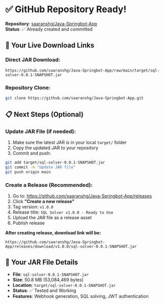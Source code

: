 # ✅ GitHub Repository Ready!

**Repository**: [saaranshg/Java-Springbot-App](https://github.com/saaranshg/Java-Springbot-App)  
**Status**: ✅ Already created and committed

## 🎯 Your Live Download Links

### Direct JAR Download:
```
https://github.com/saaranshg/Java-Springbot-App/raw/main/target/sql-solver-0.0.1-SNAPSHOT.jar
```

### Repository Clone:
```bash
git clone https://github.com/saaranshg/Java-Springbot-App.git
```

## 📋 Next Steps (Optional)

### Update JAR File (if needed):
1. Make sure the latest JAR is in your local `target/` folder
2. Copy the updated JAR to your repository
3. Commit and push:
```bash
git add target/sql-solver-0.0.1-SNAPSHOT.jar
git commit -m "Update JAR file"
git push origin main
```

### Create a Release (Recommended):
1. Go to: https://github.com/saaranshg/Java-Springbot-App/releases
2. Click **"Create a new release"**
3. Tag version: `v1.0.0`
4. Release title: `SQL Solver v1.0.0 - Ready to Use`
5. Upload the JAR file as a release asset
6. Publish release

**After creating release, download link will be:**
```
https://github.com/saaranshg/Java-Springbot-App/releases/download/v1.0.0/sql-solver-0.0.1-SNAPSHOT.jar
```

## 🎯 Your JAR File Details
- **File**: `sql-solver-0.0.1-SNAPSHOT.jar`
- **Size**: 50.8 MB (53,084,469 bytes)
- **Location**: `target/sql-solver-0.0.1-SNAPSHOT.jar`
- **Status**: ✅ Tested and Working
- **Features**: Webhook generation, SQL solving, JWT authentication
